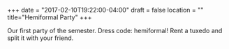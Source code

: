 +++
date = "2017-02-10T19:22:00-04:00"
draft = false
location = ""
title="Hemiformal Party"
+++

Our first party of the semester. Dress code: hemiformal! Rent a tuxedo and split it with your friend.